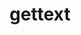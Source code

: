 ---
title: "gettext"
layout: cache
categories: [package, develop-2024-01-07]
meta: {"versions": ["0.22.4"], "compilers": ["apple-clang@=15.0.0", "cce@=15.0.1", "gcc@=10.3.0", "gcc@=11.1.0", "gcc@=11.3.0", "gcc@=11.4.0", "gcc@=12.3.0", "gcc@=7.3.1", "gcc@=7.5.0", "gcc@=9.4.0", "oneapi@=2023.2.0"], "oss": ["amzn2", "rhel8", "sle_hpc15", "ubuntu18.04", "ubuntu20.04", "ubuntu22.04", "ventura"], "platforms": ["darwin", "linux"], "targets": ["aarch64", "neoverse_n1", "neoverse_v1", "ppc64le", "x86_64_v3", "x86_64_v4", "zen4"], "stacks": ["aws-isc", "aws-isc-aarch64", "build_systems", "data-vis-sdk", "developer-tools", "e4s", "e4s-cray-rhel", "e4s-cray-sles", "e4s-neoverse_v1", "e4s-oneapi", "e4s-power", "e4s-rocm-external", "ml-darwin-aarch64-mps", "ml-linux-x86_64-cpu", "ml-linux-x86_64-cuda", "ml-linux-x86_64-rocm", "radiuss", "radiuss-aws", "radiuss-aws-aarch64", "root", "tutorial"], "num_specs": 18, "num_specs_by_stack": {"ml-darwin-aarch64-mps": 1, "root": 18, "aws-isc-aarch64": 2, "radiuss-aws-aarch64": 2, "e4s-cray-rhel": 1, "e4s-neoverse_v1": 1, "aws-isc": 1, "radiuss-aws": 1, "radiuss": 1, "build_systems": 1, "developer-tools": 1, "e4s-cray-sles": 1, "e4s-power": 1, "e4s-rocm-external": 1, "e4s": 1, "data-vis-sdk": 1, "e4s-oneapi": 1, "ml-linux-x86_64-cuda": 1, "ml-linux-x86_64-rocm": 1, "ml-linux-x86_64-cpu": 1, "tutorial": 2}}
spec_details: [{"hash": "erpwupq7fvrcoqyjskvnlviidbbadq67", "compiler": "apple-clang@=15.0.0", "versions": ["0.22.4"], "os": "ventura", "platform": "darwin", "target": "aarch64", "variants": ["build_system=autotools", "+bzip2", "+curses", "+git", "~libunistring", "+libxml2", "+pic", "+shared", "+tar", "+xz"], "stacks": ["ml-darwin-aarch64-mps", "root"], "size": "-", "tarball": "https://binaries.spack.io/develop-2024-01-07/build_cache/darwin-ventura-aarch64/apple-clang-15.0.0/gettext-0.22.4/darwin-ventura-aarch64-apple-clang-15.0.0-gettext-0.22.4-erpwupq7fvrcoqyjskvnlviidbbadq67.spack"}, {"hash": "rxfe6qpewbriig6ra7gp2t4krwm2arjp", "compiler": "gcc@=7.3.1", "versions": ["0.22.4"], "os": "amzn2", "platform": "linux", "target": "aarch64", "variants": ["build_system=autotools", "+bzip2", "+curses", "+git", "~libunistring", "+libxml2", "+pic", "+shared", "+tar", "+xz"], "stacks": ["root", "aws-isc-aarch64"], "size": "-", "tarball": "https://binaries.spack.io/develop-2024-01-07/build_cache/linux-amzn2-aarch64/gcc-7.3.1/gettext-0.22.4/linux-amzn2-aarch64-gcc-7.3.1-gettext-0.22.4-rxfe6qpewbriig6ra7gp2t4krwm2arjp.spack"}, {"hash": "rtddnpv5onexh6eu6exgofdkjq6en6zw", "compiler": "gcc@=7.3.1", "versions": ["0.22.4"], "os": "amzn2", "platform": "linux", "target": "aarch64", "variants": ["build_system=autotools", "+bzip2", "+curses", "+git", "~libunistring", "+libxml2", "+pic", "+shared", "+tar", "+xz"], "stacks": ["radiuss-aws-aarch64", "root"], "size": "-", "tarball": "https://binaries.spack.io/develop-2024-01-07/build_cache/linux-amzn2-aarch64/gcc-7.3.1/gettext-0.22.4/linux-amzn2-aarch64-gcc-7.3.1-gettext-0.22.4-rtddnpv5onexh6eu6exgofdkjq6en6zw.spack"}, {"hash": "7dtye3jqku75xdgtv4p4sinfskgchnmo", "compiler": "cce@=15.0.1", "versions": ["0.22.4"], "os": "rhel8", "platform": "linux", "target": "zen4", "variants": ["build_system=autotools", "+bzip2", "+curses", "+git", "~libunistring", "+libxml2", "+pic", "+shared", "+tar", "+xz"], "stacks": ["e4s-cray-rhel", "root"], "size": "-", "tarball": "https://binaries.spack.io/develop-2024-01-07/build_cache/linux-rhel8-zen4/cce-15.0.1/gettext-0.22.4/linux-rhel8-zen4-cce-15.0.1-gettext-0.22.4-7dtye3jqku75xdgtv4p4sinfskgchnmo.spack"}, {"hash": "zavpajd46xa2xqaunj3xf4ages7ka6rm", "compiler": "gcc@=11.4.0", "versions": ["0.22.4"], "os": "ubuntu20.04", "platform": "linux", "target": "neoverse_v1", "variants": ["build_system=autotools", "+bzip2", "+curses", "+git", "~libunistring", "+libxml2", "+pic", "+shared", "+tar", "+xz"], "stacks": ["e4s-neoverse_v1", "root"], "size": "-", "tarball": "https://binaries.spack.io/develop-2024-01-07/build_cache/linux-ubuntu20.04-neoverse_v1/gcc-11.4.0/gettext-0.22.4/linux-ubuntu20.04-neoverse_v1-gcc-11.4.0-gettext-0.22.4-zavpajd46xa2xqaunj3xf4ages7ka6rm.spack"}, {"hash": "725m6dwmxcjvh673ugis6kkk6fmnxtf5", "compiler": "gcc@=7.3.1", "versions": ["0.22.4"], "os": "amzn2", "platform": "linux", "target": "x86_64_v3", "variants": ["build_system=autotools", "+bzip2", "+curses", "+git", "~libunistring", "+libxml2", "+pic", "+shared", "+tar", "+xz"], "stacks": ["aws-isc", "root"], "size": "-", "tarball": "https://binaries.spack.io/develop-2024-01-07/build_cache/linux-amzn2-x86_64_v3/gcc-7.3.1/gettext-0.22.4/linux-amzn2-x86_64_v3-gcc-7.3.1-gettext-0.22.4-725m6dwmxcjvh673ugis6kkk6fmnxtf5.spack"}, {"hash": "h54ykhdqybisvf4zetiy35ryubsvc7yu", "compiler": "gcc@=7.3.1", "versions": ["0.22.4"], "os": "amzn2", "platform": "linux", "target": "neoverse_n1", "variants": ["build_system=autotools", "+bzip2", "+curses", "+git", "~libunistring", "+libxml2", "+pic", "+shared", "+tar", "+xz"], "stacks": ["radiuss-aws-aarch64", "root"], "size": "-", "tarball": "https://binaries.spack.io/develop-2024-01-07/build_cache/linux-amzn2-neoverse_n1/gcc-7.3.1/gettext-0.22.4/linux-amzn2-neoverse_n1-gcc-7.3.1-gettext-0.22.4-h54ykhdqybisvf4zetiy35ryubsvc7yu.spack"}, {"hash": "5q77uiltjkkgkofhcahh4wqtbmsgw3ni", "compiler": "gcc@=7.3.1", "versions": ["0.22.4"], "os": "amzn2", "platform": "linux", "target": "neoverse_n1", "variants": ["build_system=autotools", "+bzip2", "+curses", "+git", "~libunistring", "+libxml2", "+pic", "+shared", "+tar", "+xz"], "stacks": ["root", "aws-isc-aarch64"], "size": "-", "tarball": "https://binaries.spack.io/develop-2024-01-07/build_cache/linux-amzn2-neoverse_n1/gcc-7.3.1/gettext-0.22.4/linux-amzn2-neoverse_n1-gcc-7.3.1-gettext-0.22.4-5q77uiltjkkgkofhcahh4wqtbmsgw3ni.spack"}, {"hash": "ykb54ansprqyyqg5fuwvkyvasndcaics", "compiler": "gcc@=7.3.1", "versions": ["0.22.4"], "os": "amzn2", "platform": "linux", "target": "x86_64_v3", "variants": ["build_system=autotools", "+bzip2", "+curses", "+git", "~libunistring", "+libxml2", "+pic", "+shared", "+tar", "+xz"], "stacks": ["radiuss-aws", "root"], "size": "-", "tarball": "https://binaries.spack.io/develop-2024-01-07/build_cache/linux-amzn2-x86_64_v3/gcc-7.3.1/gettext-0.22.4/linux-amzn2-x86_64_v3-gcc-7.3.1-gettext-0.22.4-ykb54ansprqyyqg5fuwvkyvasndcaics.spack"}, {"hash": "nwnzq3egaabj3qem2ht5ryxay7pfk5gy", "compiler": "gcc@=7.5.0", "versions": ["0.22.4"], "os": "ubuntu18.04", "platform": "linux", "target": "x86_64_v3", "variants": ["build_system=autotools", "+bzip2", "+curses", "+git", "~libunistring", "+libxml2", "+pic", "+shared", "+tar", "+xz"], "stacks": ["radiuss", "build_systems", "developer-tools", "root"], "size": "-", "tarball": "https://binaries.spack.io/develop-2024-01-07/build_cache/linux-ubuntu18.04-x86_64_v3/gcc-7.5.0/gettext-0.22.4/linux-ubuntu18.04-x86_64_v3-gcc-7.5.0-gettext-0.22.4-nwnzq3egaabj3qem2ht5ryxay7pfk5gy.spack"}, {"hash": "kvu4xyzejv4b7iiriok6jslrua77vmmo", "compiler": "gcc@=10.3.0", "versions": ["0.22.4"], "os": "sle_hpc15", "platform": "linux", "target": "x86_64_v4", "variants": ["build_system=autotools", "+bzip2", "+curses", "+git", "~libunistring", "+libxml2", "+pic", "+shared", "+tar", "+xz"], "stacks": ["e4s-cray-sles", "root"], "size": "-", "tarball": "https://binaries.spack.io/develop-2024-01-07/build_cache/linux-sle_hpc15-x86_64_v4/gcc-10.3.0/gettext-0.22.4/linux-sle_hpc15-x86_64_v4-gcc-10.3.0-gettext-0.22.4-kvu4xyzejv4b7iiriok6jslrua77vmmo.spack"}, {"hash": "4ounj67z63f4bpktwkowmr5tm4jvu7ll", "compiler": "gcc@=9.4.0", "versions": ["0.22.4"], "os": "ubuntu20.04", "platform": "linux", "target": "ppc64le", "variants": ["build_system=autotools", "+bzip2", "+curses", "+git", "~libunistring", "+libxml2", "+pic", "+shared", "+tar", "+xz"], "stacks": ["e4s-power", "root"], "size": "-", "tarball": "https://binaries.spack.io/develop-2024-01-07/build_cache/linux-ubuntu20.04-ppc64le/gcc-9.4.0/gettext-0.22.4/linux-ubuntu20.04-ppc64le-gcc-9.4.0-gettext-0.22.4-4ounj67z63f4bpktwkowmr5tm4jvu7ll.spack"}, {"hash": "wbnb3ey4hbxsevomtd4zewx6ixwveguj", "compiler": "gcc@=11.4.0", "versions": ["0.22.4"], "os": "ubuntu20.04", "platform": "linux", "target": "x86_64_v3", "variants": ["build_system=autotools", "+bzip2", "+curses", "+git", "~libunistring", "+libxml2", "+pic", "+shared", "+tar", "+xz"], "stacks": ["e4s-rocm-external", "e4s", "root"], "size": "-", "tarball": "https://binaries.spack.io/develop-2024-01-07/build_cache/linux-ubuntu20.04-x86_64_v3/gcc-11.4.0/gettext-0.22.4/linux-ubuntu20.04-x86_64_v3-gcc-11.4.0-gettext-0.22.4-wbnb3ey4hbxsevomtd4zewx6ixwveguj.spack"}, {"hash": "oodz64iki6fuxa5r2ewqilgknqr4tor6", "compiler": "gcc@=11.1.0", "versions": ["0.22.4"], "os": "ubuntu20.04", "platform": "linux", "target": "x86_64_v3", "variants": ["build_system=autotools", "+bzip2", "+curses", "+git", "~libunistring", "+libxml2", "+pic", "+shared", "+tar", "+xz"], "stacks": ["data-vis-sdk", "root"], "size": "-", "tarball": "https://binaries.spack.io/develop-2024-01-07/build_cache/linux-ubuntu20.04-x86_64_v3/gcc-11.1.0/gettext-0.22.4/linux-ubuntu20.04-x86_64_v3-gcc-11.1.0-gettext-0.22.4-oodz64iki6fuxa5r2ewqilgknqr4tor6.spack"}, {"hash": "shxx5usysqdp3txs2ecxcdqp32cwc3td", "compiler": "oneapi@=2023.2.0", "versions": ["0.22.4"], "os": "ubuntu20.04", "platform": "linux", "target": "x86_64_v3", "variants": ["build_system=autotools", "+bzip2", "+curses", "+git", "~libunistring", "+libxml2", "+pic", "+shared", "+tar", "+xz"], "stacks": ["e4s-oneapi", "root"], "size": "-", "tarball": "https://binaries.spack.io/develop-2024-01-07/build_cache/linux-ubuntu20.04-x86_64_v3/oneapi-2023.2.0/gettext-0.22.4/linux-ubuntu20.04-x86_64_v3-oneapi-2023.2.0-gettext-0.22.4-shxx5usysqdp3txs2ecxcdqp32cwc3td.spack"}, {"hash": "jxrmcptjj7twdlipjqfjsn4uvmzwphyk", "compiler": "gcc@=11.3.0", "versions": ["0.22.4"], "os": "ubuntu22.04", "platform": "linux", "target": "x86_64_v3", "variants": ["build_system=autotools", "+bzip2", "+curses", "+git", "~libunistring", "+libxml2", "+pic", "+shared", "+tar", "+xz"], "stacks": ["ml-linux-x86_64-cuda", "ml-linux-x86_64-rocm", "ml-linux-x86_64-cpu", "root"], "size": "-", "tarball": "https://binaries.spack.io/develop-2024-01-07/build_cache/linux-ubuntu22.04-x86_64_v3/gcc-11.3.0/gettext-0.22.4/linux-ubuntu22.04-x86_64_v3-gcc-11.3.0-gettext-0.22.4-jxrmcptjj7twdlipjqfjsn4uvmzwphyk.spack"}, {"hash": "a6uirublfy34j4ck2gqr5p6nfonelpdw", "compiler": "gcc@=11.4.0", "versions": ["0.22.4"], "os": "ubuntu22.04", "platform": "linux", "target": "x86_64_v3", "variants": ["build_system=autotools", "+bzip2", "+curses", "+git", "~libunistring", "+libxml2", "+pic", "+shared", "+tar", "+xz"], "stacks": ["tutorial", "root"], "size": "-", "tarball": "https://binaries.spack.io/develop-2024-01-07/build_cache/linux-ubuntu22.04-x86_64_v3/gcc-11.4.0/gettext-0.22.4/linux-ubuntu22.04-x86_64_v3-gcc-11.4.0-gettext-0.22.4-a6uirublfy34j4ck2gqr5p6nfonelpdw.spack"}, {"hash": "houqqav5tfzt6j3ielb3gosgx2hmrri4", "compiler": "gcc@=12.3.0", "versions": ["0.22.4"], "os": "ubuntu22.04", "platform": "linux", "target": "x86_64_v3", "variants": ["build_system=autotools", "+bzip2", "+curses", "+git", "~libunistring", "+libxml2", "+pic", "+shared", "+tar", "+xz"], "stacks": ["tutorial", "root"], "size": "-", "tarball": "https://binaries.spack.io/develop-2024-01-07/build_cache/linux-ubuntu22.04-x86_64_v3/gcc-12.3.0/gettext-0.22.4/linux-ubuntu22.04-x86_64_v3-gcc-12.3.0-gettext-0.22.4-houqqav5tfzt6j3ielb3gosgx2hmrri4.spack"}]
---